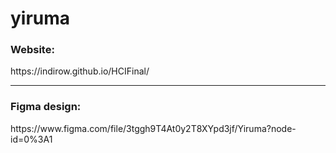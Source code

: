 # yiruma

<h3>Website:</h3>
https://indirow.github.io/HCIFinal/

<hr>

<h3>Figma design:</h3>
https://www.figma.com/file/3tggh9T4At0y2T8XYpd3jf/Yiruma?node-id=0%3A1
